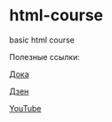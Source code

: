 # html-course
basic html course

Полезные ссылки:

[Дока](https://doka.guide/html/)

[Дзен](https://dzen.ru/suite/bc3165c4-e573-4bbf-9450-2060e6cf9e39?share_to=link)

[YouTube](https://youtube.com/playlist?list=PL0MUAHwery4ot0KmgGxlBSB7rXssLeA6h&si=nX0GKIGXcnmcNS5X)
